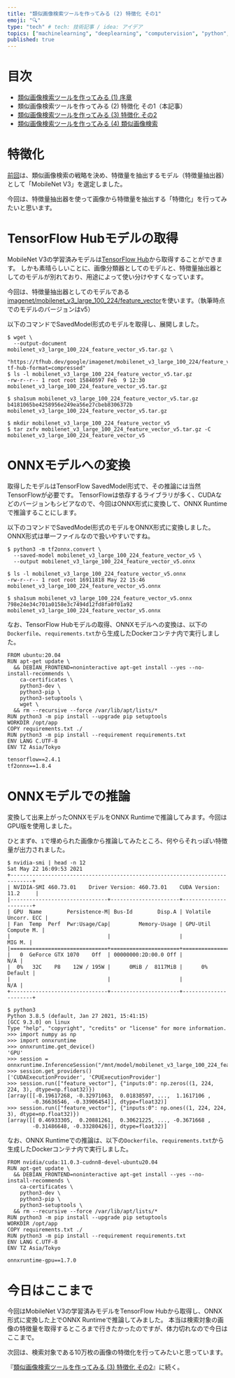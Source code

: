 ```yaml
---
title: "類似画像検索ツールを作ってみる (2) 特徴化 その1"
emoji: "🔍"
type: "tech" # tech: 技術記事 / idea: アイデア
topics: ["machinelearning", "deeplearning", "computervision", "python", "検索"]
published: true
---
```


# 目次

* [類似画像検索ツールを作ってみる (1) 序章](202105-similar-search-1)
* 類似画像検索ツールを作ってみる (2) 特徴化 その1（本記事）
* [類似画像検索ツールを作ってみる (3) 特徴化 その2](202105-similar-search-3)
* [類似画像検索ツールを作ってみる (4) 類似画像検索](202105-similar-search-4)

# 特徴化

[前回](202105-similar-search-1)は、類似画像検索の戦略を決め、特徴量を抽出するモデル（特徴量抽出器）として「MobileNet V3」を選定しました。

今回は、特徴量抽出器を使って画像から特徴量を抽出する「特徴化」を行ってみたいと思います。

# TensorFlow Hubモデルの取得

MobileNet V3の学習済みモデルは[TensorFlow Hub](https://tfhub.dev/)から取得することができます。
しかも素晴らしいことに、画像分類器としてのモデルと、特徴量抽出器としてのモデルが別れており、用途によって使い分けやすくなっています。

今回は、特徴量抽出器としてのモデルである[imagenet/mobilenet_v3_large_100_224/feature_vector](https://tfhub.dev/google/imagenet/mobilenet_v3_large_100_224/feature_vector/5)を使います。（執筆時点でのモデルのバージョンはv5）

以下のコマンドでSavedModel形式のモデルを取得し、展開しました。

```
$ wget \
  --output-document mobilenet_v3_large_100_224_feature_vector_v5.tar.gz \
  "https://tfhub.dev/google/imagenet/mobilenet_v3_large_100_224/feature_vector/5?tf-hub-format=compressed"
$ ls -l mobilenet_v3_large_100_224_feature_vector_v5.tar.gz
-rw-r--r-- 1 root root 15840597 Feb  9 12:30 mobilenet_v3_large_100_224_feature_vector_v5.tar.gz

$ sha1sum mobilenet_v3_large_100_224_feature_vector_v5.tar.gz
b4181065be4258956e249ea56e27cbeb8306372b  mobilenet_v3_large_100_224_feature_vector_v5.tar.gz

$ mkdir mobilenet_v3_large_100_224_feature_vector_v5
$ tar zxfv mobilenet_v3_large_100_224_feature_vector_v5.tar.gz -C mobilenet_v3_large_100_224_feature_vector_v5
```

# ONNXモデルへの変換

取得したモデルはTensorFlow SavedModel形式で、その推論には当然TensorFlowが必要です。
TensorFlowは依存するライブラリが多く、CUDAなどのバージョンもシビアなので、今回はONNX形式に変換して、ONNX Runtimeで推論することにします。

以下のコマンドでSavedModel形式のモデルをONNX形式に変換しました。ONNX形式は単一ファイルなので扱いやすいですね。

```
$ python3 -m tf2onnx.convert \
  --saved-model mobilenet_v3_large_100_224_feature_vector_v5 \
  --output mobilenet_v3_large_100_224_feature_vector_v5.onnx

$ ls -l mobilenet_v3_large_100_224_feature_vector_v5.onnx
-rw-r--r-- 1 root root 16911818 May 22 15:46 mobilenet_v3_large_100_224_feature_vector_v5.onnx

$ sha1sum mobilenet_v3_large_100_224_feature_vector_v5.onnx
798e24e34c701a0158e3c7494d12fd8fa0f01a92  mobilenet_v3_large_100_224_feature_vector_v5.onnx
```

なお、TensorFlow Hubモデルの取得、ONNXモデルへの変換は、以下の`Dockerfile`、`requirements.txt`から生成したDockerコンテナ内で実行しました。

```Dockerfile:Dockerfile
FROM ubuntu:20.04
RUN apt-get update \
  && DEBIAN_FRONTEND=noninteractive apt-get install --yes --no-install-recommends \
    ca-certificates \
    python3-dev \
    python3-pip \
    python3-setuptools \
    wget \
  && rm --recursive --force /var/lib/apt/lists/*
RUN python3 -m pip install --upgrade pip setuptools
WORKDIR /opt/app
COPY requirements.txt ./
RUN python3 -m pip install --requirement requirements.txt
ENV LANG C.UTF-8
ENV TZ Asia/Tokyo
```

```:requirements.txt
tensorflow==2.4.1
tf2onnx==1.8.4
```

# ONNXモデルでの推論

変換して出来上がったONNXモデルをONNX Runtimeで推論してみます。今回はGPU版を使用しました。

ひとまず`0`、`1`で埋められた画像から推論してみたところ、何やらそれっぽい特徴量が出力されました。

```
$ nvidia-smi | head -n 12
Sat May 22 16:09:53 2021
+-----------------------------------------------------------------------------+
| NVIDIA-SMI 460.73.01    Driver Version: 460.73.01    CUDA Version: 11.2     |
|-------------------------------+----------------------+----------------------+
| GPU  Name        Persistence-M| Bus-Id        Disp.A | Volatile Uncorr. ECC |
| Fan  Temp  Perf  Pwr:Usage/Cap|         Memory-Usage | GPU-Util  Compute M. |
|                               |                      |               MIG M. |
|===============================+======================+======================|
|   0  GeForce GTX 1070    Off  | 00000000:2D:00.0 Off |                  N/A |
|  0%   32C    P8    12W / 195W |      0MiB /  8117MiB |      0%      Default |
|                               |                      |                  N/A |
+-------------------------------+----------------------+----------------------+

$ python3
Python 3.8.5 (default, Jan 27 2021, 15:41:15)
[GCC 9.3.0] on linux
Type "help", "copyright", "credits" or "license" for more information.
>>> import numpy as np
>>> import onnxruntime
>>> onnxruntime.get_device()
'GPU'
>>> session = onnxruntime.InferenceSession("/mnt/model/mobilenet_v3_large_100_224_feature_vector_v5.onnx")
>>> session.get_providers()
['CUDAExecutionProvider', 'CPUExecutionProvider']
>>> session.run(["feature_vector"], {"inputs:0": np.zeros((1, 224, 224, 3), dtype=np.float32)})
[array([[-0.19617268, -0.32971063,  0.01838597, ...,  1.1617106 ,
        -0.36636546, -0.33906454]], dtype=float32)]
>>> session.run(["feature_vector"], {"inputs:0": np.ones((1, 224, 224, 3), dtype=np.float32)})
[array([[ 0.46933305,  0.20881261,  0.30621225, ..., -0.3671668 ,
        -0.31486648, -0.33280426]], dtype=float32)]
```

なお、ONNX Runtimeでの推論は、以下の`Dockerfile`、`requirements.txt`から生成したDockerコンテナ内で実行しました。

```Dockerfile:Dockerfile
FROM nvidia/cuda:11.0.3-cudnn8-devel-ubuntu20.04
RUN apt-get update \
  && DEBIAN_FRONTEND=noninteractive apt-get install --yes --no-install-recommends \
    ca-certificates \
    python3-dev \
    python3-pip \
    python3-setuptools \
  && rm --recursive --force /var/lib/apt/lists/*
RUN python3 -m pip install --upgrade pip setuptools
WORKDIR /opt/app
COPY requirements.txt ./
RUN python3 -m pip install --requirement requirements.txt
ENV LANG C.UTF-8
ENV TZ Asia/Tokyo
```

```:requirements.txt
onnxruntime-gpu==1.7.0
```

# 今日はここまで

今回はMobileNet V3の学習済みモデルをTensorFlow Hubから取得し、ONNX形式に変換した上でONNX Runtimeで推論してみました。
本当は検索対象の画像の特徴量を取得するところまで行きたかったのですが、体力切れなので今日はここまで。

次回は、検索対象である10万枚の画像の特徴化を行ってみたいと思っています。

『[類似画像検索ツールを作ってみる (3) 特徴化 その2](202105-similar-search-3)』に続く。
